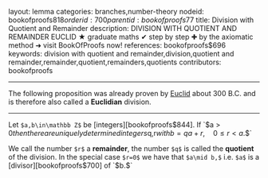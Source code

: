 layout: lemma
categories: branches,number-theory
nodeid: bookofproofs$818
orderid: 700
parentid: bookofproofs$77
title: Division with Quotient and Remainder
description: DIVISION WITH QUOTIENT AND REMAINDER EUCLID ★ graduate maths ✔ step by step ✚ by the axiomatic method ➜ visit BookOfProofs now!
references: bookofproofs$696
keywords: division with quotient and remainder,division,quotient and remainder,remainder,quotient,remainders,quotients
contributors: bookofproofs


---
The following proposition was already proven by [Euclid](https://mathshistory.st-andrews.ac.uk/Biographies/Euclid/) about 300 B.C. and is therefore also called a **Euclidian** division.

---

Let `$a,b\in\mathbb Z$` be [integers][bookofproofs$844]. If `$a > 0$` then there are uniquely determined integers `$q,r$` with `$$b=qa+r,\quad 0\le r< a.$$`

We call the number `$r$` a **remainder**, the number `$q$` is called the **quotient** of the division. In the special case `$r=0$` we have that `$a\mid b,$` i.e. `$a$` is a [divisor][bookofproofs$700] of `$b.$`
